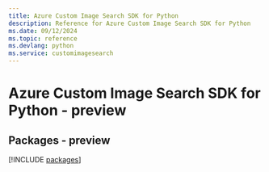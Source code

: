 ```yaml
---
title: Azure Custom Image Search SDK for Python
description: Reference for Azure Custom Image Search SDK for Python
ms.date: 09/12/2024
ms.topic: reference
ms.devlang: python
ms.service: customimagesearch
---
```

# Azure Custom Image Search SDK for Python - preview
## Packages - preview
[!INCLUDE [packages](custom-image-search-index.md)]
